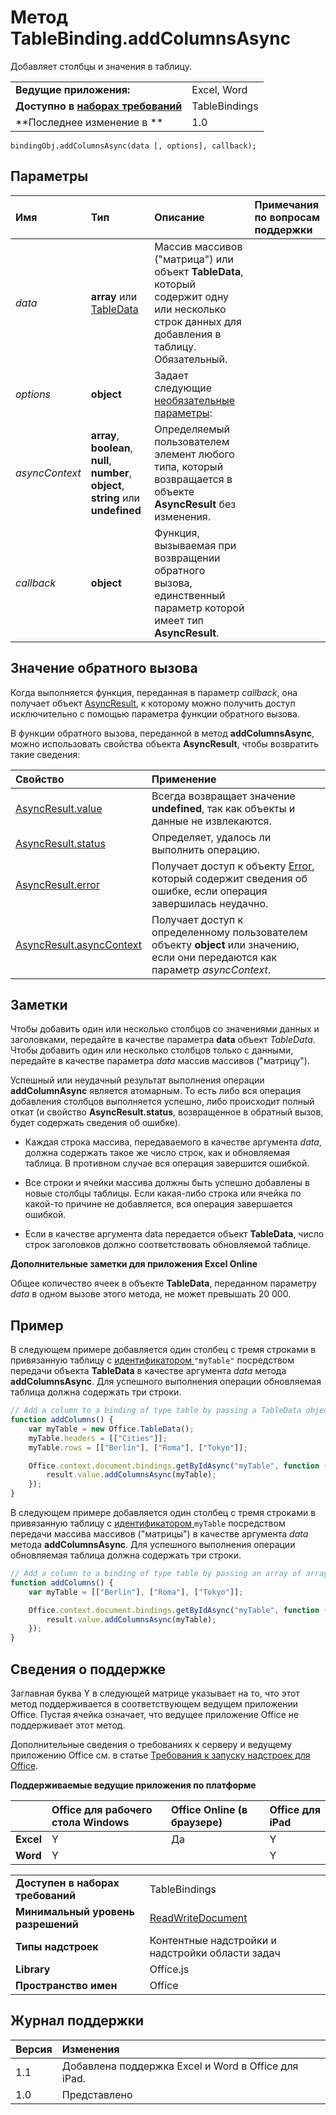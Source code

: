 
# Метод TableBinding.addColumnsAsync
Добавляет столбцы и значения в таблицу.

|||
|:-----|:-----|
|**Ведущие приложения:**|Excel, Word|
|**Доступно в [наборах требований](../../docs/overview/specify-office-hosts-and-api-requirements.md)**|TableBindings|
|**Последнее изменение в **|1.0|

```
bindingObj.addColumnsAsync(data [, options], callback);
```


## Параметры



|**Имя**|**Тип**|**Описание**|**Примечания по вопросам поддержки**|
|:-----|:-----|:-----|:-----|
| _data_|**array** или [TableData](../../reference/shared/tabledata.md)|Массив массивов ("матрица") или объект **TableData**, который содержит одну или несколько строк данных для добавления в таблицу. Обязательный.||
| _options_|**object**|Задает следующие [необязательные параметры](../../docs/develop/asynchronous-programming-in-office-add-ins.md#passing-optional-parameters-to-asynchronous-methods):||
| _asyncContext_|**array**, **boolean**, **null**, **number**, **object**, **string** или **undefined**|Определяемый пользователем элемент любого типа, который возвращается в объекте **AsyncResult** без изменения.||
| _callback_|**object**|Функция, вызываемая при возвращении обратного вызова, единственный параметр которой имеет тип **AsyncResult**.||

## Значение обратного вызова

Когда выполняется функция, переданная в параметр _callback_, она получает объект [AsyncResult](../../reference/shared/asyncresult.md), к которому можно получить доступ исключительно с помощью параметра функции обратного вызова.

В функции обратного вызова, переданной в метод **addColumnsAsync**, можно использовать свойства объекта **AsyncResult**, чтобы возвратить такие сведения:



|**Свойство**|**Применение**|
|:-----|:-----|
|[AsyncResult.value](../../reference/shared/asyncresult.value.md)|Всегда возвращает значение **undefined**, так как объекты и данные не извлекаются.|
|[AsyncResult.status](../../reference/shared/asyncresult.status.md)|Определяет, удалось ли выполнить операцию.|
|[AsyncResult.error](../../reference/shared/asyncresult.error.md)|Получает доступ к объекту [Error](../../reference/shared/error.md), который содержит сведения об ошибке, если операция завершилась неудачно.|
|[AsyncResult.asyncContext](../../reference/shared/asyncresult.asynccontext.md)|Получает доступ к определенному пользователем объекту **object** или значению, если они передаются как параметр _asyncContext_.|

## Заметки

Чтобы добавить один или несколько столбцов со значениями данных и заголовками, передайте в качестве параметра **data** объект _TableData_. Чтобы добавить один или несколько столбцов только с данными, передайте в качестве параметра _data_ массив массивов ("матрицу").

Успешный или неудачный результат выполнения операции **addColumnAsync** является атомарным. То есть либо вся операция добавления столбцов выполняется успешно, либо происходит полный откат (и свойство **AsyncResult.status**, возвращенное в обратный вызов, будет содержать сведения об ошибке).


- Каждая строка массива, передаваемого в качестве аргумента _data_, должна содержать такое же число строк, как и обновляемая таблица. В противном случае вся операция завершится ошибкой.
    
- Все строки и ячейки массива должны быть успешно добавлены в новые столбцы таблицы. Если какая-либо строка или ячейка по какой-то причине не добавляется, вся операция завершается ошибкой.
    
- Если в качестве аргумента data передается объект **TableData**, число строк заголовков должно соответствовать обновляемой таблице.
    
**Дополнительные заметки для приложения Excel Online**

Общее количество ячеек в объекте **TableData**, переданном параметру _data_ в одном вызове этого метода, не может превышать 20 000.


## Пример

В следующем примере добавляется один столбец с тремя строками в привязанную таблицу с [идентификатором ](../../reference/shared/binding.id.md)`"myTable"` посредством передачи объекта **TableData** в качестве аргумента _data_ метода **addColumnsAsync**. Для успешного выполнения операции обновляемая таблица должна содержать три строки.


```js
// Add a column to a binding of type table by passing a TableData object.
function addColumns() {
    var myTable = new Office.TableData();
    myTable.headers = [["Cities"]];
    myTable.rows = [["Berlin"], ["Roma"], ["Tokyo"]];

    Office.context.document.bindings.getByIdAsync("myTable", function (result) {
        result.value.addColumnsAsync(myTable);
    });
}
```

В следующем примере добавляется один столбец с тремя строками в привязанную таблицу с [идентификатором ](../../reference/shared/binding.id.md)`myTable` посредством передачи массива массивов ("матрицы") в качестве аргумента _data_ метода **addColumnsAsync**. Для успешного выполнения операции обновляемая таблица должна содержать три строки.




```js
// Add a column to a binding of type table by passing an array of arrays.
function addColumns() {
    var myTable = [["Berlin"], ["Roma"], ["Tokyo"]];

    Office.context.document.bindings.getByIdAsync("myTable", function (result) {
        result.value.addColumnsAsync(myTable);
    });
}
```


## Сведения о поддержке


Заглавная буква Y в следующей матрице указывает на то, что этот метод поддерживается в соответствующем ведущем приложении Office. Пустая ячейка означает, что ведущее приложение Office не поддерживает этот метод.

Дополнительные сведения о требованиях к серверу и ведущему приложению Office см. в статье [Требования к запуску надстроек для Office](../../docs/overview/requirements-for-running-office-add-ins.md).


**Поддерживаемые ведущие приложения по платформе**


||**Office для рабочего стола Windows**|**Office Online (в браузере)**|**Office для iPad**|
|:-----|:-----|:-----|:-----|
|**Excel**|Y|Да|Y|
|**Word**|Y||Y|

|||
|:-----|:-----|
|**Доступен в наборах требований**|TableBindings|
|**Минимальный уровень разрешений**|[ReadWriteDocument](../../docs/develop/requesting-permissions-for-api-use-in-content-and-task-pane-add-ins.md)|
|**Типы надстроек**|Контентные надстройки и надстройки области задач|
|**Library**|Office.js|
|**Пространство имен**|Office|

## Журнал поддержки




|**Версия**|**Изменения**|
|:-----|:-----|
|1.1|Добавлена поддержка Excel и Word в Office для iPad.|
|1.0|Представлено|
